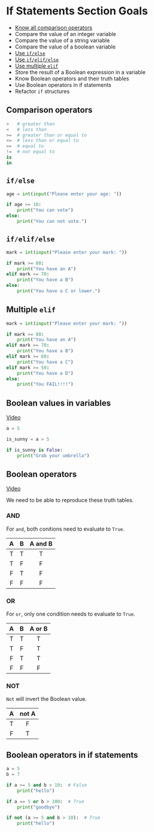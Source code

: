 # If Statements Section Goals

- [Know all comparison operators](#comparison-operators)
- Compare the value of an integer variable
- Compare the value of a string variable
- Compare the value of a boolean variable
- [Use `if/else`](#ifelse)
- [Use `if/elif/else`](#ifelifelse)
- [Use multiple `elif`](#multiple-elif)
- Store the result of a Boolean expression in a variable
- Know Boolean operators and their truth tables
- Use Boolean operators in if statements
- Refactor `if` structures

## Comparison operators
```python
>   # greater than
<   # less than
>=  # greater than or equal to
<=  # less than or equal to
==  # equal to
!=  # not equal to
is
in
```

## `if/else`
```python
age = int(input("Please enter your age: "))

if age >= 18:
    print("You can vote")
else:
    print("You can not vote.")
```

## `if/elif/else`
```python
mark = int(input("Please enter your mark: "))

if mark >= 80:
    print("You have an A")
elif mark >= 70:
    print("You have a B")
else:
    print("You have a C or lower.")
```

## Multiple `elif`
```python
mark = int(input("Please enter your mark: "))

if mark >= 80:
    print("You have an A")
elif mark >= 70:
    print("You have a B")
elif mark >= 60:
    print("You have a C")
elif mark >= 50:
    print("You have a D")
else:
    print("You FAIL!!!!")
```

## Boolean values in variables
[Video](https://youtu.be/mb-BSeRHQZw)
```python
a = 5

is_sunny = a > 5

if is_sunny is False:
    print("Grab your umbrella")
```

## Boolean operators
[Video](https://youtu.be/inxWNWy1nMA)

We need to be able to reproduce these truth tables.

### AND
For `and`, both conitions need to evaluate to `True`.

| A | B | A and B |
|:-:|:-:|:-------:|
| T | T | T       |
| T | F | F       |
| F | T | F       |
| F | F | F       |

### OR
For `or`, only one condition needs to evaluate to `True`.

| A | B | A or B |
|:-:|:-:|:------:|
| T | T | T      |
| T | F | T      |
| F | T | T      |
| F | F | F      |

### NOT
`Not` will invert the Boolean value.

| A | not A |
|:-:|:-----:|
| T | F     |
| F | T     |

## Boolean operators in if statements
```python
a = 5
b = 7

if a >= 5 and b > 10:  # False
    print("hello")

if a == 5 or b > 100:  # True
    print("goodbye")

if not (a >= 5 and b > 10):  # True
    print("hello")
```

